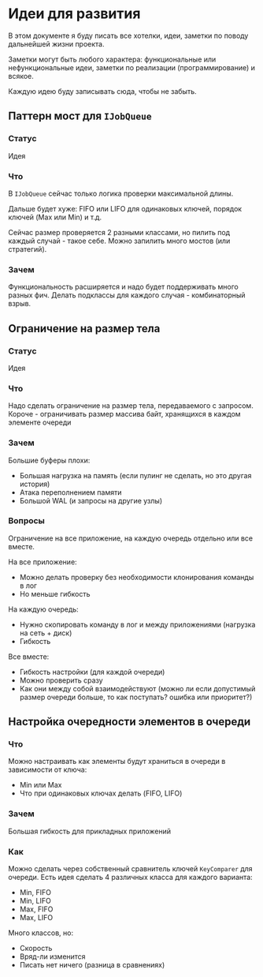# Идеи для развития

В этом документе я буду писать все хотелки, идеи, заметки по поводу дальнейшей жизни проекта.

Заметки могут быть любого характера: функциональные или нефункциональные идеи, заметки по реализации (программирование) и всякое.

Каждую идею буду записывать сюда, чтобы не забыть.

## Паттерн мост для `IJobQueue`

### Статус

Идея

### Что

В `IJobQueue` сейчас только логика проверки максимальной длины.

Дальше будет хуже: FIFO или LIFO для одинаковых ключей, порядок ключей (Max или Min) и т.д.

Сейчас размер проверяется 2 разными классами, но пилить под каждый случай - такое себе.
Можно запилить много мостов (или стратегий). 

### Зачем

Функциональность расширяется и надо будет поддерживать много разных фич.
Делать подклассы для каждого случая - комбинаторный взрыв.

## Ограничение на размер тела

### Статус 

Идея

### Что

Надо сделать ограничение на размер тела, передаваемого с запросом.
Короче - ограничивать размер массива байт, хранящихся в каждом элементе очереди

### Зачем 

Большие буферы плохи:
- Большая нагрузка на память (если пулинг не сделать, но это другая история)
- Атака переполнением памяти
- Большой WAL (и запросы на другие узлы)

### Вопросы

Ограничение на все приложение, на каждую очередь отдельно или все вместе.

На все приложение:
- Можно делать проверку без необходимости клонирования команды в лог
- Но меньше гибкость

На каждую очередь:
- Нужно скопировать команду в лог и между приложениями (нагрузка на сеть + диск)
- Гибкость

Все вместе:
- Гибкость настройки (для каждой очереди)
- Можно проверить сразу
- Как они между собой взаимодействуют (можно ли если допустимый размер очереди больше, то как поступать? ошибка или приоритет?)


## Настройка очередности элементов в очереди

### Что 

Можно настраивать как элементы будут храниться в очереди в зависимости от ключа:
- Min или Max 
- Что при одинаковых ключах делать (FIFO, LIFO)

### Зачем 

Большая гибкость для прикладных приложений

### Как

Можно сделать через собственный сравнитель ключей `KeyComparer` для очереди.
Есть идея сделать 4 различных класса для каждого варианта:
- Min, FIFO
- Min, LIFO
- Max, FIFO
- Max, LIFO

Много классов, но:
- Скорость
- Вряд-ли изменится
- Писать нет ничего (разница в сравнениях)
